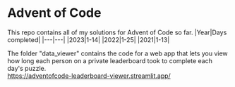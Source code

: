 # Advent of Code
This repo contains all of my solutions for Advent of Code so far.
|Year|Days completed|
|---|---|
|2023|1-14|
|2022|1-25|
|2021|1-13|

The folder "data_viewer" contains the code for a web app that lets you view how long each person on a private leaderboard took to complete each day's puzzle.\
https://adventofcode-leaderboard-viewer.streamlit.app/
